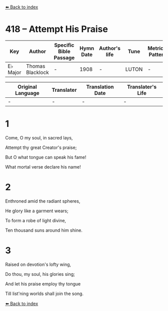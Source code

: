 [⬅️ Back to index](../README.md)

# 418 – Attempt His Praise

Key | Author   | Specific Bible Passage     |Hymn Date |Author's life |Tune |Metrical Pattern   |Composer/Source
-- | --------- | ---------------------------|----------|--------------|-----|-------------------|-------------  
E♭ Major |Thomas Blacklock |- |1908 |- |LUTON |- |George Burder

Original Language | Translater | Translation Date   | Translater's Life  
----------------- | --------- | --------------------|-------------     
\- |- |- |-




# 1

Come, O my soul, in sacred lays,

Attempt thy great Creator's praise;

But O what tongue can speak his fame!

What mortal verse declare his name!



# 2

 Enthroned amid the radiant spheres,

He glory like a garment wears;

To form a robe of light divine,

Ten thousand suns around him shine.



# 3

Raised on devotion's lofty wing,

Do thou, my soul, his glories sing;

And let his praise employ thy tongue

Till list'ning worlds shall join the song.

[⬅️ Back to index](../README.md)
